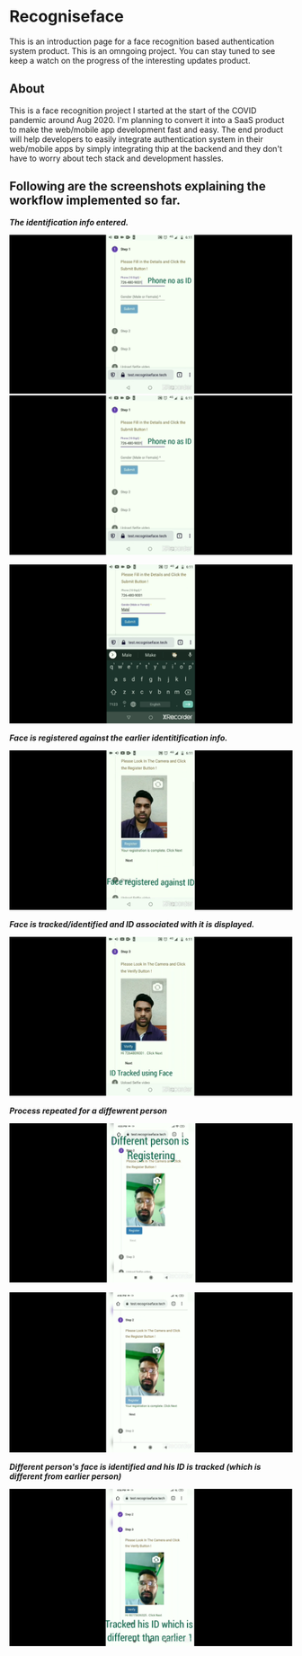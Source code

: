 # Recogniseface 

This is an introduction page for a face recognition based authentication system product.
This is an omngoing project.
You can stay tuned to see keep a watch on the progress of the interesting updates product.

## About

This is a face recognition project I started at the start of the COVID pandemic around Aug 2020.
I'm planning to convert it into a SaaS product to make the web/mobile app development fast and easy.
The end product will help developers to easily integrate authentication system in their web/mobile apps 
by simply integrating thip at the backend and they don't have to worry about tech stack and development hassles.


## Following are the screenshots explaining the workflow implemented so far.


**_The identification info entered._**

![Image](https://github.com/neeraj-21/recogniseface/blob/gh-pages/1a.png)
![Image](1a.png)

![Image](https://github.com/neeraj-21/recogniseface/blob/gh-pages/1.png)


**_Face is registered against the earlier identitification info._**

![Image](https://github.com/neeraj-21/recogniseface/blob/gh-pages/2a.png)

**_Face is tracked/identified and ID associated with it is displayed._**

![Image](https://github.com/neeraj-21/recogniseface/blob/gh-pages/2.png)

**_Process repeated for a diffewrent person_**

![Image](https://github.com/neeraj-21/recogniseface/blob/gh-pages/3a.png)

![Image](https://github.com/neeraj-21/recogniseface/blob/gh-pages/3.png)

**_Different person's face is identified and his ID is tracked (which is different from earlier person)_**

![Image](https://github.com/neeraj-21/recogniseface/blob/gh-pages/4.png)

